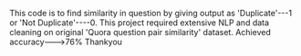 This code is to find similarity in question by giving output as 'Duplicate'---1 or 'Not Duplicate'----0.
This project required extensive NLP and data cleaning on original 'Quora question pair similarity' dataset.
Achieved accuracy--->76%
Thankyou
